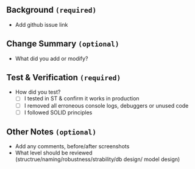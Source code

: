 ## Background `(required)` 
- Add github issue link

## Change Summary `(optional)` 
- What did you add or modify?

## Test & Verification `(required)` 
- How did you test?
  - [ ] I tested in ST & confirm it works in production
  - [ ] I removed all erroneous console logs, debuggers or unused code
  - [ ] I followed SOLID principles

## Other Notes `(optional)`
- Add any comments, before/after screenshots
- What level should be reviewed (structrue/naming/robustness/strability/db design/ model design)

